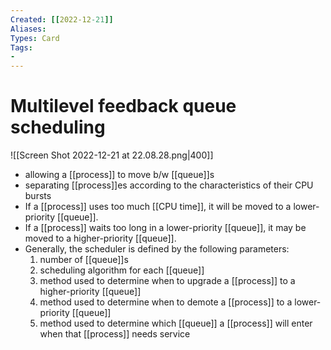 ```yaml
---
Created: [[2022-12-21]]
Aliases: 
Types: Card
Tags: 
- 
---
```

# Multilevel feedback queue scheduling
![[Screen Shot 2022-12-21 at 22.08.28.png|400]]
- allowing a [[process]] to move b/w [[queue]]s
- separating [[process]]es according to the characteristics of their CPU bursts
- If a [[process]] uses too much [[CPU time]], it will be moved to a lower-priority [[queue]]. 
- If a [[process]] waits too long in a lower-priority [[queue]], it may be moved to a higher-priority [[queue]].
- Generally, the scheduler is defined by the following parameters:
  1. number of [[queue]]s
  2. scheduling algorithm for each [[queue]]
  3. method used to determine when to upgrade a [[process]] to a higher-priority [[queue]]
  4. method used to determine when to demote a [[process]] to a lower-priority [[queue]]
  5. method used to determine which [[queue]] a [[process]] will enter when that [[process]] needs service